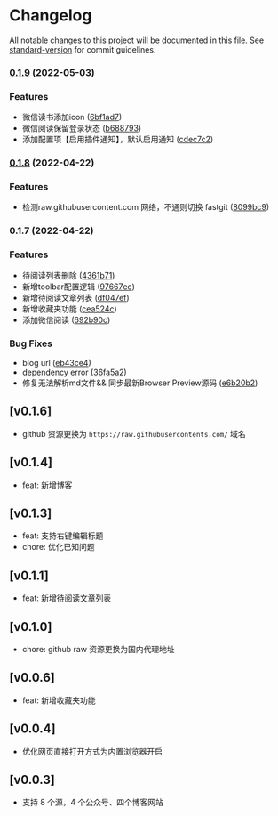 # Changelog

All notable changes to this project will be documented in this file. See [standard-version](https://github.com/conventional-changelog/standard-version) for commit guidelines.

### [0.1.9](https://github.com/giscafer/vscode-frontend-box/compare/v0.1.8...v0.1.9) (2022-05-03)


### Features

* 微信读书添加icon ([6bf1ad7](https://github.com/giscafer/vscode-frontend-box/commit/6bf1ad79a611fb746a06a46def107d35814ea100))
* 微信阅读保留登录状态 ([b688793](https://github.com/giscafer/vscode-frontend-box/commit/b68879376ecd36ecad5d06b4c172e1a970c21698))
* 添加配置项【启用插件通知】，默认启用通知 ([cdec7c2](https://github.com/giscafer/vscode-frontend-box/commit/cdec7c24a052db7770c97411614dc7e1673ef72d))

### [0.1.8](https://github.com/giscafer/vscode-frontend-box/compare/v0.1.7...v0.1.8) (2022-04-22)


### Features

* 检测raw.githubusercontent.com 网络，不通则切换 fastgit ([8099bc9](https://github.com/giscafer/vscode-frontend-box/commit/8099bc9ff8968267191014d8b9e6afb12b0bfb93))

### 0.1.7 (2022-04-22)


### Features

* 待阅读列表删除 ([4361b71](https://github.com/giscafer/vscode-frontend-box/commit/4361b71c97366783d27af5c22bb13f552a56475b))
* 新增toolbar配置逻辑 ([97667ec](https://github.com/giscafer/vscode-frontend-box/commit/97667ec3fdfb548c3a45e12ee75e99a3679349fa))
* 新增待阅读文章列表 ([df047ef](https://github.com/giscafer/vscode-frontend-box/commit/df047ef98e3e1ce4367e17780b87538361c6a683))
* 新增收藏夹功能 ([cea524c](https://github.com/giscafer/vscode-frontend-box/commit/cea524c12352ad14b092059acc409e932c3d83ea))
* 添加微信阅读 ([692b90c](https://github.com/giscafer/vscode-frontend-box/commit/692b90c23bf4789252d1f31ff62fe8ecca74c515))


### Bug Fixes

* blog url ([eb43ce4](https://github.com/giscafer/vscode-frontend-box/commit/eb43ce478866218500cef260dfb70c1a152132a6))
* dependency error ([36fa5a2](https://github.com/giscafer/vscode-frontend-box/commit/36fa5a2b1c7c05ca460345d91e52d76050a8ca69))
* 修复无法解析md文件&& 同步最新Browser Preview源码 ([e6b20b2](https://github.com/giscafer/vscode-frontend-box/commit/e6b20b20eed4b6067454338624c89ef20acab6f8))


## [v0.1.6]

- github 资源更换为 `https://raw.githubusercontents.com/` 域名

## [v0.1.4]

- feat: 新增博客

## [v0.1.3]

- feat: 支持右键编辑标题
- chore: 优化已知问题

## [v0.1.1]

- feat: 新增待阅读文章列表

## [v0.1.0]

- chore: github raw 资源更换为国内代理地址

## [v0.0.6]

- feat: 新增收藏夹功能

## [v0.0.4]

- 优化网页直接打开方式为内置浏览器开启

## [v0.0.3]

- 支持 8 个源，4 个公众号、四个博客网站
